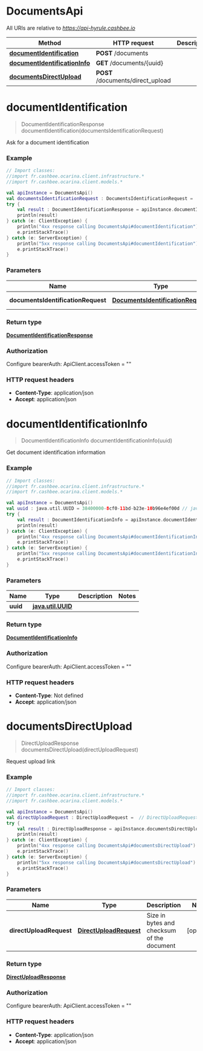 # DocumentsApi

All URIs are relative to *https://api-hyrule.cashbee.io*

Method | HTTP request | Description
------------- | ------------- | -------------
[**documentIdentification**](DocumentsApi.md#documentIdentification) | **POST** /documents | 
[**documentIdentificationInfo**](DocumentsApi.md#documentIdentificationInfo) | **GET** /documents/{uuid} | 
[**documentsDirectUpload**](DocumentsApi.md#documentsDirectUpload) | **POST** /documents/direct_upload | 


<a name="documentIdentification"></a>
# **documentIdentification**
> DocumentIdentificationResponse documentIdentification(documentsIdentificationRequest)



Ask for a document identification

### Example
```kotlin
// Import classes:
//import fr.cashbee.ocarina.client.infrastructure.*
//import fr.cashbee.ocarina.client.models.*

val apiInstance = DocumentsApi()
val documentsIdentificationRequest : DocumentsIdentificationRequest =  // DocumentsIdentificationRequest | Document metadata
try {
    val result : DocumentIdentificationResponse = apiInstance.documentIdentification(documentsIdentificationRequest)
    println(result)
} catch (e: ClientException) {
    println("4xx response calling DocumentsApi#documentIdentification")
    e.printStackTrace()
} catch (e: ServerException) {
    println("5xx response calling DocumentsApi#documentIdentification")
    e.printStackTrace()
}
```

### Parameters

Name | Type | Description  | Notes
------------- | ------------- | ------------- | -------------
 **documentsIdentificationRequest** | [**DocumentsIdentificationRequest**](DocumentsIdentificationRequest.md)| Document metadata | [optional]

### Return type

[**DocumentIdentificationResponse**](DocumentIdentificationResponse.md)

### Authorization


Configure bearerAuth:
    ApiClient.accessToken = ""

### HTTP request headers

 - **Content-Type**: application/json
 - **Accept**: application/json

<a name="documentIdentificationInfo"></a>
# **documentIdentificationInfo**
> DocumentIdentificationInfo documentIdentificationInfo(uuid)



Get document identification information

### Example
```kotlin
// Import classes:
//import fr.cashbee.ocarina.client.infrastructure.*
//import fr.cashbee.ocarina.client.models.*

val apiInstance = DocumentsApi()
val uuid : java.util.UUID = 38400000-8cf0-11bd-b23e-10b96e4ef00d // java.util.UUID | 
try {
    val result : DocumentIdentificationInfo = apiInstance.documentIdentificationInfo(uuid)
    println(result)
} catch (e: ClientException) {
    println("4xx response calling DocumentsApi#documentIdentificationInfo")
    e.printStackTrace()
} catch (e: ServerException) {
    println("5xx response calling DocumentsApi#documentIdentificationInfo")
    e.printStackTrace()
}
```

### Parameters

Name | Type | Description  | Notes
------------- | ------------- | ------------- | -------------
 **uuid** | [**java.util.UUID**](.md)|  |

### Return type

[**DocumentIdentificationInfo**](DocumentIdentificationInfo.md)

### Authorization


Configure bearerAuth:
    ApiClient.accessToken = ""

### HTTP request headers

 - **Content-Type**: Not defined
 - **Accept**: application/json

<a name="documentsDirectUpload"></a>
# **documentsDirectUpload**
> DirectUploadResponse documentsDirectUpload(directUploadRequest)



Request upload link

### Example
```kotlin
// Import classes:
//import fr.cashbee.ocarina.client.infrastructure.*
//import fr.cashbee.ocarina.client.models.*

val apiInstance = DocumentsApi()
val directUploadRequest : DirectUploadRequest =  // DirectUploadRequest | Size in bytes and checksum of the document
try {
    val result : DirectUploadResponse = apiInstance.documentsDirectUpload(directUploadRequest)
    println(result)
} catch (e: ClientException) {
    println("4xx response calling DocumentsApi#documentsDirectUpload")
    e.printStackTrace()
} catch (e: ServerException) {
    println("5xx response calling DocumentsApi#documentsDirectUpload")
    e.printStackTrace()
}
```

### Parameters

Name | Type | Description  | Notes
------------- | ------------- | ------------- | -------------
 **directUploadRequest** | [**DirectUploadRequest**](DirectUploadRequest.md)| Size in bytes and checksum of the document | [optional]

### Return type

[**DirectUploadResponse**](DirectUploadResponse.md)

### Authorization


Configure bearerAuth:
    ApiClient.accessToken = ""

### HTTP request headers

 - **Content-Type**: application/json
 - **Accept**: application/json

